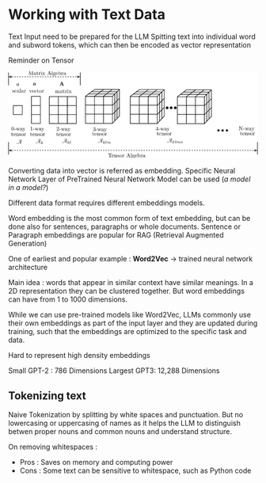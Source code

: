 # Working with Text Data

Text Input need to be prepared for the LLM
Spitting text into individual word and subword tokens, which can then be encoded as vector representation

Reminder on Tensor 

![alt text](image-4.png)


Converting data into vector is referred as embedding.
Specific Neural Network Layer of PreTrained Neural Network Model can be used (*a model in a model?*)

Different data format requires different embeddings models.

Word embedding is the most common form of text embedding, but can be done also for sentences, paragraphs or whole documents. Sentence or Paragraph embeddings are popular for RAG (Retrieval Augmented Generation)

One of earliest and popular example : **Word2Vec** &rarr; trained neural network architecture 

Main idea : words that appear in similar context have similar meanings. In a 2D representation they can be clustered together. But word embeddings can have from 1 to 1000 dimensions.

While we can use pre-trained models like Word2Vec, LLMs commonly use their own embeddings as part of the input layer and they are updated during training, such that the embeddings are optimized to the specific task and data. 

Hard to represent high density embeddings

Small GPT-2 : 786 Dimensions
Largest GPT3: 12,288 Dimensions

## Tokenizing text 

Naive Tokenization by splitting by white spaces and punctuation. But no lowercasing or uppercasing of names as it helps the LLM to distinguish betwen proper nouns and common nouns and understand structure.

On removing whitespaces : 
- Pros : Saves on memory and computing power
- Cons : Some text can be sensitive to whitespace, such as Python code